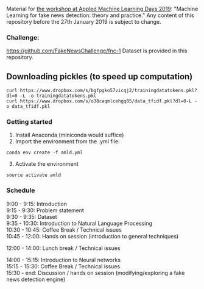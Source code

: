 Material for [the workshop at Appled Machine Learning Days 2019](https://www.appliedmldays.org/): "Machine Learning for fake news detection: theory and practice." Any content of this repository before the 27th January 2019 is subject to change.


### Challenge: 
https://github.com/FakeNewsChallenge/fnc-1
Dataset is provided in this repository.

## Downloading pickles (to speed up computation)
~~~
curl https://www.dropbox.com/s/bgfpgko57vicqj2/trainingdatatokens.pkl?dl=0 -L -o trainingdatatokens.pkl
curl https://www.dropbox.com/s/o38caqmlcehgq85/data_tfidf.pkl?dl=0-L -o data_tfidf.pkl
~~~

### Getting started

1. Install Anaconda (miniconda would suffice)
2. Import the environment from the .yml file:

~~~
conda env create -f amld.yml
~~~

3. Activate the environment
~~~
source activate amld
~~~

### Schedule
9:00 - 9:15: Introduction   
9:15 - 9:30: Problem statement     
9:30 - 9:35: Dataset     
9:35 - 10:30: Introduction to Natural Language Processing    
10:30 - 10:45: Coffee Break / Technical issues    
10:45 - 12:00: Hands on session (introduction to general techniques)    
      
12:00 - 14:00: Lunch break / Technical issues      
    
14:00 - 15:15: Introduction to Neural networks      
15:15 - 15:30: Coffee Break / Technical issues     
15:30 - end: Discussion / hands on session (modifying/exploring a fake news detection engine)     
